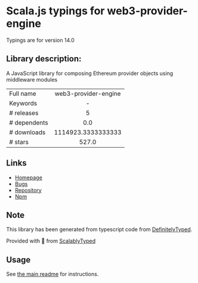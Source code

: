 
# Scala.js typings for web3-provider-engine

Typings are for version 14.0

## Library description:
A JavaScript library for composing Ethereum provider objects using middleware modules

|                    |                 |
| ------------------ | :-------------: |
| Full name          | web3-provider-engine |
| Keywords           | - |
| # releases         | 5 |
| # dependents       | 0.0 |
| # downloads        | 1114923.3333333333 |
| # stars            | 527.0 |

## Links
- [Homepage](https://github.com/MetaMask/web3-provider-engine#readme)
- [Bugs](https://github.com/MetaMask/web3-provider-engine/issues)
- [Repository](https://github.com/MetaMask/web3-provider-engine)
- [Npm](https://www.npmjs.com/package/web3-provider-engine)
    


## Note
This library has been generated from typescript code from [DefinitelyTyped](https://definitelytyped.org).

Provided with :purple_heart: from [ScalablyTyped](https://github.com/oyvindberg/ScalablyTyped)

## Usage
See [the main readme](../../readme.md) for instructions.


